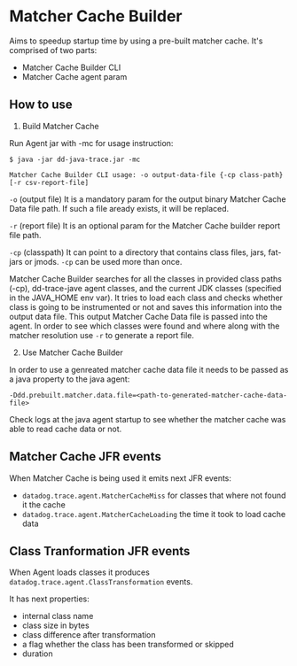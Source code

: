 
# Matcher Cache Builder

Aims to speedup startup time by using a pre-built matcher cache.
It's comprised of two parts:
- Matcher Cache Builder CLI
- Matcher Cache agent param

## How to use

1. Build Matcher Cache

Run Agent jar with -mc for usage instruction:

```
$ java -jar dd-java-trace.jar -mc

Matcher Cache Builder CLI usage: -o output-data-file {-cp class-path} [-r csv-report-file]
```

`-o` (output file) It is a mandatory param for the output binary Matcher Cache Data file path. If such a file aready exists, it will be replaced.

`-r` (report file) It is an optional param for the Matcher Cache builder report file path.

`-cp` (classpath) It can point to a directory that contains class files, jars, fat-jars or jmods. `-cp` can be used more than once.

Matcher Cache Builder searches for all the classes in provided class paths (-cp), dd-trace-jave agent classes, and the current JDK classes (specified in the JAVA_HOME env var).
It tries to load each class and checks whether class is going to be instrumented or not and saves this information into the output data file. This output Matcher Cache Data file is passed into the agent.
In order to see which classes were found and where along with the matcher resolution use `-r` to generate a report file. 


2. Use Matcher Cache Builder

In order to use a genreated matcher cache data file it needs to be passed as a java property to the java agent:

```
-Ddd.prebuilt.matcher.data.file=<path-to-generated-matcher-cache-data-file>
```

Check logs at the java agent startup to see whether the matcher cache was able to read cache data or not.

## Matcher Cache JFR events

When Matcher Cache is being used it emits next JFR events:

- `datadog.trace.agent.MatcherCacheMiss` for classes that where not found it the cache
- `datadog.trace.agent.MatcherCacheLoading` the time it took to load cache data

## Class Tranformation JFR events

When Agent loads classes it produces `datadog.trace.agent.ClassTransformation` events.

It has next properties:

- internal class name
- class size in bytes
- class difference after transformation
- a flag whether the class has been transformed or skipped
- duration

